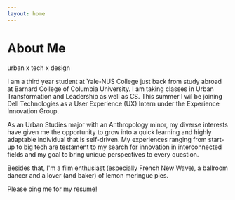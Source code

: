 ```yaml
---
layout: home
---
```

# About Me
urban x tech x design

I am a third year student at Yale-NUS College just back from study abroad at Barnard College of Columbia University. I am taking classes in Urban Transformation and Leadership as well as CS. This summer I wil be joining Dell Technologies as a User Experience (UX) Intern under the Experience Innovation Group. 

As an Urban Studies major with an Anthropology minor, my diverse interests have given me the opportunity to grow into a quick learning and highly adaptable individual that is self-driven. My experiences ranging from start-up to big tech are testament to my search for innovation in interconnected fields and my goal to bring unique perspectives to every question.

Besides that, I'm a film enthusiast (especially French New Wave), a ballroom dancer and a lover (and baker) of lemon
meringue pies. 

Please ping me for my resume!

